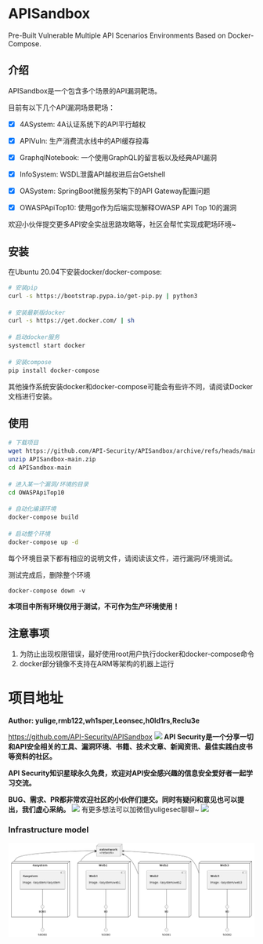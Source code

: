 # APISandbox
Pre-Built Vulnerable Multiple API Scenarios Environments Based on Docker-Compose.

## 介绍
APISandbox是一个包含多个场景的API漏洞靶场。

目前有以下几个API漏洞场景靶场：

- [x] 4ASystem: 4A认证系统下的API平行越权
- [x] APIVuln: 生产消费流水线中的API缓存投毒
- [x] GraphqlNotebook: 一个使用GraphQL的留言板以及经典API漏洞
- [x] InfoSystem: WSDL泄露API越权进后台Getshell
- [x] OASystem: SpringBoot微服务架构下的API Gateway配置问题
- [x] OWASPApiTop10: 使用go作为后端实现解释OWASP API Top 10的漏洞


欢迎小伙伴提交更多API安全实战思路攻略等，社区会帮忙实现成靶场环境~

## 安装

在Ubuntu 20.04下安装docker/docker-compose:

```bash
# 安装pip
curl -s https://bootstrap.pypa.io/get-pip.py | python3

# 安装最新版docker
curl -s https://get.docker.com/ | sh

# 启动docker服务
systemctl start docker

# 安装compose
pip install docker-compose 
```

其他操作系统安装docker和docker-compose可能会有些许不同，请阅读Docker文档进行安装。

## 使用

```bash
# 下载项目
wget https://github.com/API-Security/APISandbox/archive/refs/heads/main.zip -O APISandbox-main.zip
unzip APISandbox-main.zip
cd APISandbox-main

# 进入某一个漏洞/环境的目录
cd OWASPApiTop10

# 自动化编译环境
docker-compose build

# 启动整个环境
docker-compose up -d
```

每个环境目录下都有相应的说明文件，请阅读该文件，进行漏洞/环境测试。

测试完成后，删除整个环境

```
docker-compose down -v
```



**本项目中所有环境仅用于测试，不可作为生产环境使用！**

## 注意事项


1. 为防止出现权限错误，最好使用root用户执行docker和docker-compose命令
2. docker部分镜像不支持在ARM等架构的机器上运行



# 项目地址

**Author: yulige,rmb122,wh1sper,Leonsec,h0ld1rs,Reclu3e**

https://github.com/API-Security/APISandbox
![](./imagesF/APISecurity.png)
**API Security是一个分享一切和API安全相关的工具、漏洞环境、书籍、技术文章、新闻资讯、最佳实践白皮书等资料的社区。**

**API Security知识星球永久免费，欢迎对API安全感兴趣的信息安全爱好者一起学习交流。**

**BUG、需求、PR都非常欢迎社区的小伙伴们提交。同时有疑问和意见也可以提出，我们虚心采纳。**
![](./images/zsxq.jpg)
有更多想法可以加微信yuligesec聊聊~
![](./images/wx.jpg)



### Infrastructure model

![Infrastructure model](.infragenie/infrastructure_model.png)